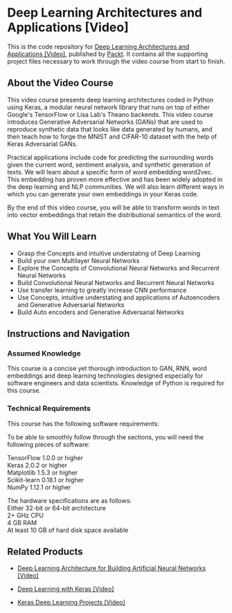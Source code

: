 # Deep Learning Architectures and Applications [Video]
This is the code repository for [Deep Learning Architectures and Applications [Video]](https://www.packtpub.com/big-data-and-business-intelligence/deep-learning-architectures-and-applications-video#?utm_source=github&utm_medium=repository&utm_campaign=9781789136814), published by [Packt](https://www.packtpub.com/?utm_source=github). It contains all the supporting project files necessary to work through the video course from start to finish.
## About the Video Course
This video course presents deep learning architectures coded in Python using Keras, a modular neural network library that runs on top of either Google's TensorFlow or Lisa Lab's Theano backends. This video course introduces Generative Adversarial Networks (GANs) that are used to reproduce synthetic data that looks like data generated by humans, and then teach how to forge the MNIST and CIFAR-10 dataset with the help of Keras Adversarial GANs.

Practical applications include code for predicting the surrounding words given the current word, sentiment analysis, and synthetic generation of texts. We will learn about a specific form of word embedding word2vec. This embedding has proven more effective and has been widely adopted in the deep learning and NLP communities. We will also learn different ways in which you can generate your own embeddings in your Keras code.

By the end of this video course, you will be able to transform words in text into vector embeddings that retain the distributional semantics of the word.

<H2>What You Will Learn</H2>
<DIV class=book-info-will-learn-text>
<UL>
<LI>Grasp the Concepts and intuitive understating of Deep Learning
<LI>Build your own Multilayer Neural Networks
<LI>Explore the Concepts of Convolutional Neural Networks and Recurrent Neural Networks
<LI>Build Convolutional Neural Networks and Recurrent Neural Networks
<LI>Use transfer learning to greatly increase CNN performance
<LI>Use Concepts, intuitive understating and applications of Autoencoders and Generative Adversarial Networks
<LI>Build Auto encoders and Generative Adversarial Networks </LI></UL></DIV>

## Instructions and Navigation
### Assumed Knowledge
This course is a concise yet thorough introduction to GAN, RNN, word embeddings and deep learning technologies designed especially for software engineers and data scientists. Knowledge of Python is required for this course.
### Technical Requirements
This course has the following software requirements:<br/>

To be able to smoothly follow through the sections, you will need the following pieces of software:

TensorFlow 1.0.0 or higher<br/>
Keras 2.0.2 or higher<br/>
Matplotlib 1.5.3 or higher<br/>
Scikit-learn 0.18.1 or higher<br/>
NumPy 1.12.1 or higher<br/>

The hardware specifications are as follows:<br/>
Either 32-bit or 64-bit architecture<br/>
2+ GHz CPU<br/>
4 GB RAM<br/>
At least 10 GB of hard disk space available<br/>

## Related Products
* [Deep Learning Architecture for Building Artificial Neural Networks [Video]](https://www.packtpub.com/big-data-and-business-intelligence/deep-learning-architecture-building-artificial-neural-networks-vi?utm_source=github&utm_medium=repository&utm_campaign=9781788395106)

* [Deep Learning with Keras [Video]](https://www.packtpub.com/big-data-and-business-intelligence/deep-learning-keras-video?utm_source=github&utm_medium=repository&utm_campaign=9781789138597)

* [Keras Deep Learning Projects [Video]](https://www.packtpub.com/big-data-and-business-intelligence/keras-deep-learning-projects-video?utm_source=github&utm_medium=repository&utm_campaign=9781788624688)
